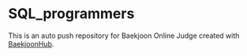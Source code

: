 # SQL_programmers
This is an auto push repository for Baekjoon Online Judge created with [BaekjoonHub](https://github.com/BaekjoonHub/BaekjoonHub).
